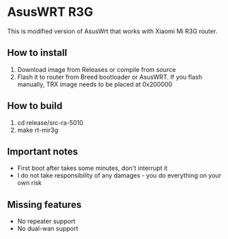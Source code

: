 # AsusWRT R3G
This is modified version of AsusWrt that works with Xiaomi Mi R3G router.

## How to install
1. Download image from Releases or compile from source
2. Flash it to router from Breed bootloader or AsusWRT. If you flash manually, TRX image needs to be placed at 0x200000

## How to build
1. cd release/src-ra-5010
2. make rt-mir3g

## Important notes
- First boot after takes some minutes, don't interrupt it
- I do not take responsibility of any damages - you do everything on your own risk

## Missing features
- No repeater support
- No dual-wan support

